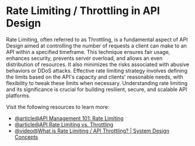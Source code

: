 # Rate Limiting / Throttling in API Design

Rate Limiting, often referred to as Throttling, is a fundamental aspect of API Design aimed at controlling the number of requests a client can make to an API within a specified timeframe. This technique ensures fair usage, enhances security, prevents server overload, and allows an even distribution of resources. It also minimizes the risks associated with abusive behaviors or DDoS attacks. Effective rate limiting strategy involves defining the limits based on the API's capacity and clients' reasonable needs, with flexibility to tweak these limits when necessary. Understanding rate limiting and its significance is crucial for building resilient, secure, and scalable API platforms.

Visit the following resources to learn more:

- [@article@API Management 101: Rate Limiting](https://tyk.io/learning-center/api-rate-limiting/)
- [@article@API Rate Limiting vs. Throttling](https://blog.stoplight.io/best-practices-api-rate-limiting-vs-throttling)
- [@video@What is Rate Limiting / API Throttling? | System Design Concepts](https://www.youtube.com/watch?v=9CIjoWPwAhU)